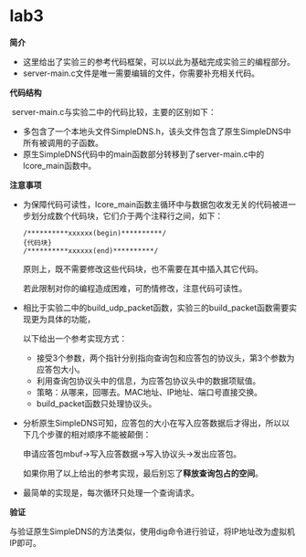 # lab3

**简介**

* 这里给出了实验三的参考代码框架，可以以此为基础完成实验三的编程部分。
* server-main.c文件是唯一需要编辑的文件，你需要补充相关代码。

**代码结构**

​	server-main.c与实验二中的代码比较，主要的区别如下：

* 多包含了一个本地头文件SimpleDNS.h，该头文件包含了原生SimpleDNS中所有被调用的子函数。
* 原生SimpleDNS代码中的main函数部分转移到了server-main.c中的lcore_main函数中。

**注意事项**

* 为保障代码可读性，lcore_main函数主循环中与数据包收发无关的代码被进一步划分成数个代码块，它们介于两个注释行之间，如下：

  ```pseudocode
  /**********xxxxxx(begin)**********/
  {代码块}
  /**********xxxxxx(end)**********/
  ```

  原则上，既不需要修改这些代码块，也不需要在其中插入其它代码。

  若此限制对你的编程造成困难，可酌情修改，注意代码可读性。

* 相比于实验二中的build_udp_packet函数，实验三的build_packet函数需要实现更为具体的功能，

  以下给出一个参考实现方式：

  * 接受3个参数，两个指针分别指向查询包和应答包的协议头，第3个参数为应答包大小。
  * 利用查询包协议头中的信息，为应答包协议头中的数据项赋值。
  * 策略：从哪来，回哪去。MAC地址、IP地址、端口号直接交换。
  * build_packet函数只处理协议头。

* 分析原生SimpleDNS可知，应答包的大小在写入应答数据后才得出，所以以下几个步骤的相对顺序不能被颠倒：

  申请应答包mbuf→写入应答数据→写入协议头→发出应答包。

  如果你用了以上给出的参考实现，最后别忘了**释放查询包占的空间**。

* 最简单的实现是，每次循环只处理一个查询请求。

**验证**

与验证原生SimpleDNS的方法类似，使用dig命令进行验证，将IP地址改为虚拟机IP即可。